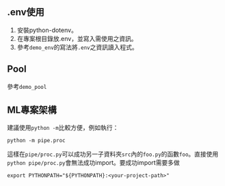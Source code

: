 ## .env使用
1. 安裝python-dotenv。
2. 在專案根目錄放.env，並寫入需使用之資訊。
3. 參考`demo_env`的寫法將`.env`之資訊讀入程式。

## Pool
參考`demo_pool`

## ML專案架構
建議使用`python -m`比較方便，例如執行：
```
python -m pipe.proc
```
這樣在`pipe/proc.py`可以成功另一子資料夾`src`內的`foo.py`的函數`foo`。直接使用`python pipe/proc.py`會無法成功import。要成功import需要多做
```
export PYTHONPATH="${PYTHONPATH}:<your-project-path>" 
```
